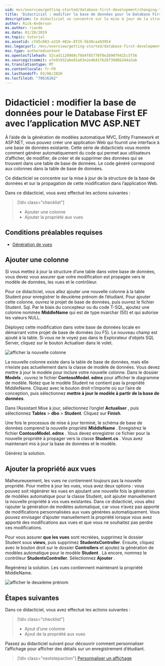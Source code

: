 ```yaml
---
uid: mvc/overview/getting-started/database-first-development/changing-the-database
title: 'Didacticiel : modifier la base de données pour le Database First EF avec l’application MVC ASP.NET'
description: Ce didacticiel se concentre sur la mise à jour de la structure de la base de données et sur la propagation de cette modification dans l’application Web.
author: Rick-Anderson
ms.author: riande
ms.date: 01/28/2019
ms.topic: tutorial
ms.assetid: cfd5c083-a319-482e-8f25-5b38caa93954
msc.legacyurl: /mvc/overview/getting-started/database-first-development/changing-the-database
msc.type: authoredcontent
ms.openlocfilehash: 52cad1120908cf0d4f85770f8e2690f9415c5f56
ms.sourcegitcommit: e7e91932a6e91a63e2e46417626f39d6b244a3ab
ms.translationtype: MT
ms.contentlocale: fr-FR
ms.lasthandoff: 03/06/2020
ms.locfileid: "78616262"
---
```

# <a name="tutorial-change-the-database-for-ef-database-first-with-aspnet-mvc-app"></a>Didacticiel : modifier la base de données pour le Database First EF avec l’application MVC ASP.NET

À l’aide de la génération de modèles automatique MVC, Entity Framework et ASP.NET, vous pouvez créer une application Web qui fournit une interface à une base de données existante. Cette série de didacticiels vous montre comment générer automatiquement du code qui permet aux utilisateurs d’afficher, de modifier, de créer et de supprimer des données qui se trouvent dans une table de base de données. Le code généré correspond aux colonnes dans la table de base de données.

Ce didacticiel se concentre sur la mise à jour de la structure de la base de données et sur la propagation de cette modification dans l’application Web.

Dans ce didacticiel, vous avez effectué les actions suivantes :

> [!div class="checklist"]
> * Ajouter une colonne
> * Ajouter la propriété aux vues

## <a name="prerequisites"></a>Conditions préalables requises

* [Génération de vues](generating-views.md)

## <a name="add-a-column"></a>Ajouter une colonne

Si vous mettez à jour la structure d’une table dans votre base de données, vous devez vous assurer que votre modification est propagée vers le modèle de données, les vues et le contrôleur.

Pour ce didacticiel, vous allez ajouter une nouvelle colonne à la table Student pour enregistrer le deuxième prénom de l’étudiant. Pour ajouter cette colonne, ouvrez le projet de base de données, puis ouvrez le fichier Student. Sql. Par le biais du concepteur ou du code T-SQL, ajoutez une colonne nommée **MiddleName** qui est de type nvarchar (50) et qui autorise les valeurs NULL.

Déployez cette modification dans votre base de données locale en démarrant votre projet de base de données (ou F5). Le nouveau champ est ajouté à la table. Si vous ne le voyez pas dans le Explorateur d’objets SQL Server, cliquez sur le bouton Actualiser dans le volet.

![afficher la nouvelle colonne](changing-the-database/_static/image2.png)

La nouvelle colonne existe dans la table de base de données, mais elle n’existe pas actuellement dans la classe de modèle de données. Vous devez mettre à jour le modèle pour inclure votre nouvelle colonne. Dans le dossier **Models** , ouvrez le fichier **ContosoModel. edmx** pour afficher le diagramme de modèle. Notez que le modèle Student ne contient pas la propriété MiddleName. Cliquez avec le bouton droit n’importe où sur l’aire de conception, puis sélectionnez **mettre à jour le modèle à partir de la base de données**.

Dans l’Assistant Mise à jour, sélectionnez l’onglet **Actualiser** , puis sélectionnez **Tables** > **dbo** > **Student**. Cliquez sur **Finish**.

Une fois le processus de mise à jour terminé, le schéma de base de données comprend la nouvelle propriété **MiddleName** . Enregistrez le fichier **ContosoModel. edmx** . Vous devez enregistrer ce fichier pour la nouvelle propriété à propager vers la classe **Student.cs** . Vous avez maintenant mis à jour la base de données et le modèle.

Générez la solution.

## <a name="add-the-property-to-the-views"></a>Ajouter la propriété aux vues

Malheureusement, les vues ne contiennent toujours pas la nouvelle propriété. Pour mettre à jour les vues, vous avez deux options : vous pouvez soit régénérer les vues en ajoutant une nouvelle fois la génération de modèles automatique pour la classe Student, soit ajouter manuellement la nouvelle propriété à vos vues existantes. Dans ce didacticiel, vous allez rajouter la génération de modèles automatique, car vous n’avez pas apporté de modifications personnalisées aux vues générées automatiquement. Vous pouvez envisager d’ajouter manuellement la propriété lorsque vous avez apporté des modifications aux vues et que vous ne souhaitez pas perdre ces modifications.

Pour vous assurer **que les vues** sont recréées, supprimez le dossier Student sous **views**, puis supprimez **StudentsController**. Ensuite, cliquez avec le bouton droit sur le dossier **Controllers** et ajoutez la génération de modèles automatique pour le modèle **Student** . Là encore, nommez le contrôleur **StudentsController**. Sélectionnez **Ajouter** .

Regénérez la solution. Les vues contiennent maintenant la propriété MiddleName.

![afficher le deuxième prénom](changing-the-database/_static/image5.png)

## <a name="next-steps"></a>Étapes suivantes

Dans ce didacticiel, vous avez effectué les actions suivantes :

> [!div class="checklist"]
> * Ajout d’une colonne
> * Ajout de la propriété aux vues

Passez au didacticiel suivant pour découvrir comment personnaliser l’affichage pour afficher des détails sur un enregistrement d’étudiant.
> [!div class="nextstepaction"]
> [Personnaliser un affichage](customizing-a-view.md)